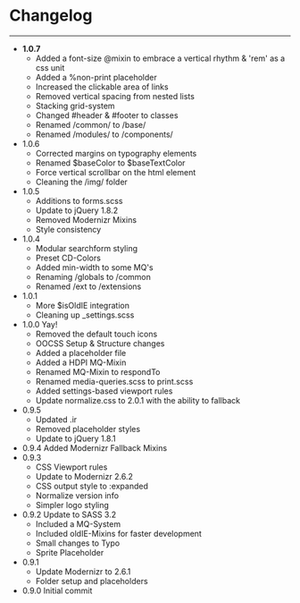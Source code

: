 # Changelog
-------------------------
- **1.0.7**
    - Added a font-size @mixin to embrace a vertical rhythm & 'rem' as a css unit
    - Added a %non-print placeholder
    - Increased the clickable area of links
    - Removed vertical spacing from nested lists
    - Stacking grid-system
    - Changed #header & #footer to classes
    - Renamed /common/ to /base/
    - Renamed /modules/ to /components/
- 1.0.6
    - Corrected margins on typography elements
    - Renamed $baseColor to $baseTextColor
    - Force vertical scrollbar on the html element
    - Cleaning the /img/ folder
- 1.0.5
    - Additions to forms.scss
    - Update to jQuery 1.8.2
    - Removed Modernizr Mixins
    - Style consistency
- 1.0.4
    - Modular searchform styling
    - Preset CD-Colors
    - Added min-width to some MQ's
    - Renaming /globals to /common
    - Renamed /ext to /extensions
- 1.0.1
    - More $isOldIE integration
    - Cleaning up _settings.scss
- 1.0.0 Yay!
    - Removed the default touch icons
    - OOCSS Setup & Structure changes
    - Added a placeholder file
    - Added a HDPI MQ-Mixin
    - Renamed MQ-Mixin to respondTo
    - Renamed media-queries.scss to print.scss
    - Added settings-based viewport rules
    - Update normalize.css to 2.0.1 with the ability to fallback
- 0.9.5
    - Updated .ir
    - Removed placeholder styles
    - Update to jQuery 1.8.1
- 0.9.4 Added Modernizr Fallback Mixins
- 0.9.3
    - CSS Viewport rules
    - Update to Modernizr 2.6.2
    - CSS output style to :expanded
    - Normalize version info
    - Simpler logo styling
- 0.9.2 Update to SASS 3.2
    - Included a MQ-System
    - Included oldIE-Mixins for faster development
    - Small changes to Typo
    - Sprite Placeholder
- 0.9.1
    - Update Modernizr to 2.6.1
    - Folder setup and placeholders
- 0.9.0 Initial commit
